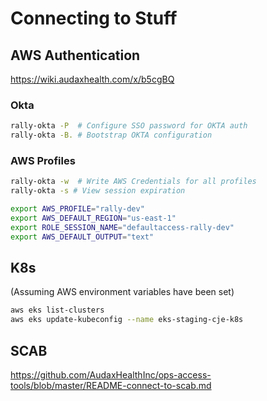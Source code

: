 # Connecting to Stuff

## AWS Authentication
https://wiki.audaxhealth.com/x/b5cgBQ

### Okta
```sh
rally-okta -P  # Configure SSO password for OKTA auth
rally-okta -B. # Bootstrap OKTA configuration
```

### AWS Profiles
```sh
rally-okta -w  # Write AWS Credentials for all profiles
rally-okta -s # View session expiration
```

```sh
export AWS_PROFILE="rally-dev"
export AWS_DEFAULT_REGION="us-east-1"
export ROLE_SESSION_NAME="defaultaccess-rally-dev"
export AWS_DEFAULT_OUTPUT="text"
```

## K8s
(Assuming AWS environment variables have been set)
```sh
aws eks list-clusters
aws eks update-kubeconfig --name eks-staging-cje-k8s
```

## SCAB
https://github.com/AudaxHealthInc/ops-access-tools/blob/master/README-connect-to-scab.md
<!--stackedit_data:
eyJoaXN0b3J5IjpbLTc4NTgyODAzN119
-->
